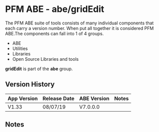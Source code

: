 # PFM ABE - abe/gridEdit

The PFM ABE suite of tools consists of many individual components that each carry a version number.  When put all together it is considered PFM ABE.The components can fall into 1 of 4 groups.
- ABE
- Utilities
- Libraries
- Open Source Libraries and tools

**gridEdit** is part of the **abe** group.

## Version History

|App Version|Release Date|ABE Version|Notes|
|-------|------------|-----|---|
|V1.33|08/07/19|V7.0.0.0|  |

## Notes
